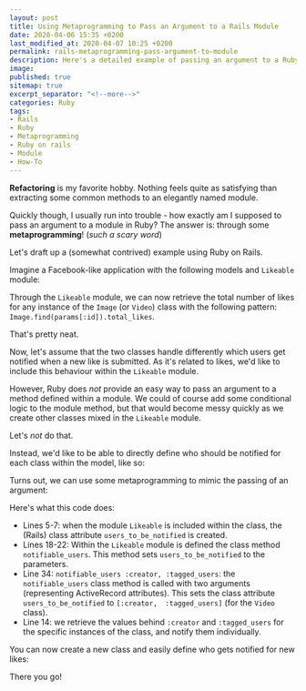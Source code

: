 ```yaml
---
layout: post
title: Using Metaprogramming to Pass an Argument to a Rails Module
date: 2020-04-06 15:35 +0200
last_modified_at: 2020-04-07 10:25 +0200
permalink: rails-metaprogramming-pass-argument-to-module
description: Here's a detailed example of passing an argument to a Ruby on Rails module through some metaprogramming
image: 
published: true
sitemap: true
excerpt_separator: "<!--more-->"
categories: Ruby
tags: 
- Rails
- Ruby
- Metaprogramming
- Ruby on rails
- Module
- How-To
---
```


**Refactoring** is my favorite hobby. Nothing feels quite as satisfying than 
extracting some common methods to an elegantly named module.

Quickly though, I usually run into trouble - how exactly am I supposed to pass an 
argument to a module in Ruby? The answer is: through some **metaprogramming**!
(*such a scary word*)

<!--more-->

Let's draft up a (somewhat contrived) example using Ruby on Rails.

Imagine a Facebook-like application with the following models and `Likeable` 
module:

<script src="https://gist.github.com/jsiny/0baf8980901e299d9534e0d2fae828eb.js"></script>

Through the `Likeable` module, we can now retrieve the total number of likes for
any instance of the `Image` (or `Video`) class with the following pattern: 
`Image.find(params[:id]).total_likes`.

That's pretty neat.

Now, let's assume that the two classes handle differently which users get 
notified when a new like is submitted. As it's related to likes, we'd like to
include this behaviour within the `Likeable` module. 

However, Ruby does *not* provide an easy way to pass an argument to a method
defined within a module. We could of course add some conditional logic to the
module method, but that would become messy quickly as we create other 
classes mixed in the `Likeable` module.

<script src="https://gist.github.com/jsiny/699caa3540195819b844194b0f167412.js"></script>

Let's *not* do that.

Instead, we'd like to be able to directly define who should be notified for 
each class within the model, like so:

<script src="https://gist.github.com/jsiny/15bb9e42c214db82cdfee5a1800f2d1d.js"></script>

Turns out, we can use some metaprogramming to mimic the passing of an argument:

<script src="https://gist.github.com/jsiny/40b97c1ea25599c0c468b6cfcd322716.js"></script>

Here's what this code does:
- Lines 5-7: when the module `Likeable` is included within the class, the 
(Rails) class attribute `users_to_be_notified` is created. 
- Lines 18-22: Within the `Likeable` module is defined the class method 
`notifiable_users`. This method sets `users_to_be_notified` to the
parameters.
- Line 34: `notifiable_users :creator, :tagged_users`: the `notifiable_users` 
class method is called with two arguments (representing ActiveRecord attributes).
This sets the class attribute `users_to_be_notified` to `[:creator, 
:tagged_users]` (for the `Video` class).
- Line 14: we retrieve the values behind `:creator` and `:tagged_users` for 
the specific instances of the class, and notify them individually.

You can now create a new class and easily define who gets notified for new
likes:

<script src="https://gist.github.com/jsiny/af94934e767fa0da4f721544278628d4.js"></script>

There you go!